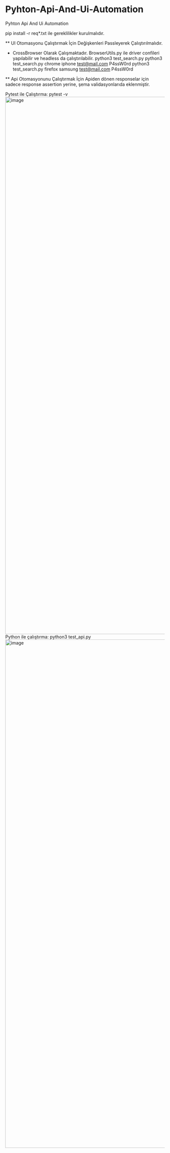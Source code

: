# Pyhton-Api-And-Ui-Automation
Pyhton Api And Ui Automation

pip install -r req*.txt ile gereklilikler kurulmalıdır.


** UI Otomasyonu Çalıştırmak İçin Değişkenleri Passleyerek Çalıştırılmalıdır.
* CrossBrowser Olarak Çalışmaktadır. BrowserUtils.py ile driver confileri yapılabilir ve headless da çalıştırılabilir.
python3 test_search.py <browser> <searchText> <username> <password>
python3 test_search.py chrome iphone test@mail.com P4ssW0rd
python3 test_search.py firefox samsung test@mail.com P4ssW0rd

** Api Otomasyonunu Çalıştırmak İçin
Apiden dönen responselar için sadece response assertion yerine, şema validasyonlarıda eklenmiştir.

Pytest ile Çalıştırma:
pytest -v
<img width="1694" alt="image" src="https://github.com/akkaya040/Pyhton-Api-And-Ui-Automation/assets/9138241/ed0f1515-a7be-4e8b-91e9-dae37eb3217a">
Python ile çalıştırma:
python3 test_api.py
<img width="1603" alt="image" src="https://github.com/akkaya040/Pyhton-Api-And-Ui-Automation/assets/9138241/8ad77bbf-f5c5-4c5e-b1af-84279b20377a">

